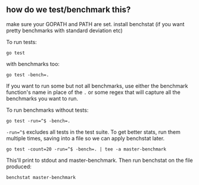 ## how do we test/benchmark this?

make sure your GOPATH and PATH are set.  install benchstat (if you want pretty
benchmarks with standard deviation etc)

To run tests:

```
go test
```

with benchmarks too:

```
go test -bench=.
```

If you want to run some but not
all benchmarks, use either the benchmark function's name in place of the `.` or
some regex that will capture all the benchmarks you want to run.

To run benchmarks without tests:

```
go test -run=^$ -bench=.
```

`-run=^$` excludes all tests in the test suite. To get better stats, run them
multiple times, saving into a file so we can apply benchstat later.

```
go test -count=20 -run=^$ -bench=. | tee -a master-benchmark
```

This'll
print to stdout and master-benchmark. Then run benchstat on the file produced:

```
benchstat master-benchmark
```
